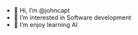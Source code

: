 - 👋 Hi, I’m @johncapt
- 👀 I’m interested in Software development
- 🌱 I’m enjoy learning AI

<!---
johncapt/johncapt is a ✨ special ✨ repository because its `README.md` (this file) appears on your GitHub profile.
You can click the Preview link to take a look at your changes.
--->
